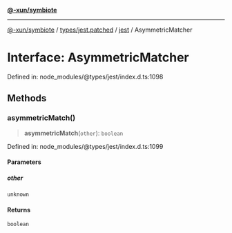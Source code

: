 [**@-xun/symbiote**](../../../../../README.md)

***

[@-xun/symbiote](../../../../../README.md) / [types/jest.patched](../../../README.md) / [jest](../README.md) / AsymmetricMatcher

# Interface: AsymmetricMatcher

Defined in: node\_modules/@types/jest/index.d.ts:1098

## Methods

### asymmetricMatch()

> **asymmetricMatch**(`other`): `boolean`

Defined in: node\_modules/@types/jest/index.d.ts:1099

#### Parameters

##### other

`unknown`

#### Returns

`boolean`
